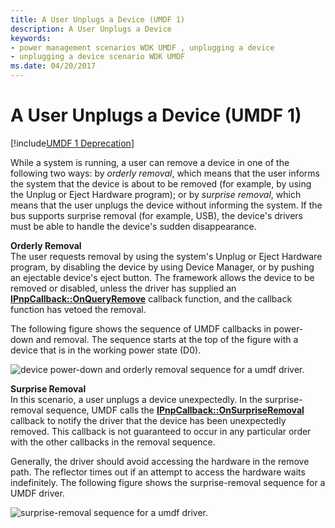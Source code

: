```yaml
---
title: A User Unplugs a Device (UMDF 1)
description: A User Unplugs a Device
keywords:
- power management scenarios WDK UMDF , unplugging a device
- unplugging a device scenario WDK UMDF
ms.date: 04/20/2017
---
```


# A User Unplugs a Device (UMDF 1)


[!include[UMDF 1 Deprecation](../includes/umdf-1-deprecation.md)]

While a system is running, a user can remove a device in one of the following two ways: by *orderly removal*, which means that the user informs the system that the device is about to be removed (for example, by using the Unplug or Eject Hardware program); or by *surprise removal*, which means that the user unplugs the device without informing the system. If the bus supports surprise removal (for example, USB), the device's drivers must be able to handle the device's sudden disappearance.

<a href="" id="orderly-removal-------"></a>**Orderly Removal**   
The user requests removal by using the system's Unplug or Eject Hardware program, by disabling the device by using Device Manager, or by pushing an ejectable device's eject button. The framework allows the device to be removed or disabled, unless the driver has supplied an [**IPnpCallback::OnQueryRemove**](/windows-hardware/drivers/ddi/wudfddi/nf-wudfddi-ipnpcallback-onqueryremove) callback function, and the callback function has vetoed the removal.

The following figure shows the sequence of UMDF callbacks in power-down and removal. The sequence starts at the top of the figure with a device that is in the working power state (D0).

![device power-down and orderly removal sequence for a umdf driver.](images/umdf-powerdown-sequence.png)

<a href="" id="surprise-removal-------"></a>**Surprise Removal**   
In this scenario, a user unplugs a device unexpectedly. In the surprise-removal sequence, UMDF calls the [**IPnpCallback::OnSurpriseRemoval**](/windows-hardware/drivers/ddi/wudfddi/nf-wudfddi-ipnpcallback-onsurpriseremoval) callback to notify the driver that the device has been unexpectedly removed. This callback is not guaranteed to occur in any particular order with the other callbacks in the removal sequence.

Generally, the driver should avoid accessing the hardware in the remove path. The reflector times out if an attempt to access the hardware waits indefinitely. The following figure shows the surprise-removal sequence for a UMDF driver.

![surprise-removal sequence for a umdf driver.](images/umdf-surprise-removal-sequence.png)

 

